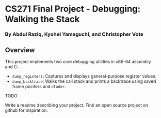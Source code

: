 # CS271 Final Project - Debugging: Walking the Stack
### By Abdul Raziq, Kyohei Yamaguchi, and Christopher Vote

## Overview
This project implements two core debugging utilities in x86-64 assembly and C:
- `dump_registers`: Captures and displays general-purpose register values.
- `dump_backtrace`: Walks the call stack and prints a backtrace using saved frame pointers and `dladdr`.







TODO

Write a readme describing your project. Find an open source project on github for inspiration.

